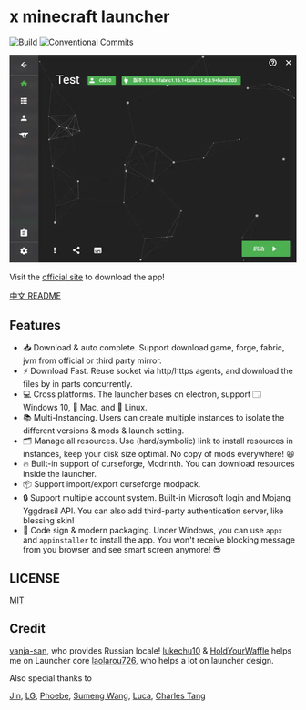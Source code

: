 # x minecraft launcher

![Build](https://github.com/Voxelum/x-minecraft-launcher/workflows/Build/badge.svg)
[![Conventional Commits](https://img.shields.io/badge/Conventional%20Commits-1.0.0-yellow.svg)](https://conventionalcommits.org)

![](misc/home.webp)

Visit the [official site](https://xmcl.app) to download the app!

[中文 README]()

## Features

- 📥 Download & auto complete. Support download game, forge, fabric, jvm from official or third party mirror.
- ⚡️ Download Fast. Reuse socket via http/https agents, and download the files by in parts concurrently.
- 💻 Cross platforms. The launcher bases on electron, support 🗔 Windows 10, 🍎 Mac, and 🐧 Linux.
- 📚 Multi-Instancing. Users can create multiple instances to isolate the different versions & mods & launch setting.
- 🗂 Manage all resources. Use (hard/symbolic) link to install resources in instances, keep your disk size optimal. No copy of mods everywhere! 😆
- 🔥 Built-in support of curseforge, Modrinth. You can download resources inside the launcher.
- 📦 Support import/export curseforge modpack.
- 🔒 Support multiple account system. Built-in Microsoft login and Mojang Yggdrasil API. You can also add third-party authentication server, like blessing skin!
- 🔑 Code sign & modern packaging. Under Windows, you can use `appx` and `appinstaller` to install the app. You won't receive blocking message from you browser and see smart screen anymore! 😎

## LICENSE 

[MIT](LICENSE)

## Credit

[vanja-san](https://github.com/vanja-san), who provides Russian locale!
[lukechu10](https://github.com/lukechu10) & [HoldYourWaffle](https://github.com/HoldYourWaffle) helps me on Launcher core
[laolarou726](https://github.com/laolarou726), who helps a lot on launcher design.

Also special thanks to

[Jin](https://github.com/Indexyz), [LG](https://github.com/LasmGratel), [Phoebe](https://github.com/PhoebezZ), [Sumeng Wang](https://github.com/darkkingwsm), [Luca](https://github.com/LucaIsGenius), [Charles Tang](https://github.com/CharlesQT)
